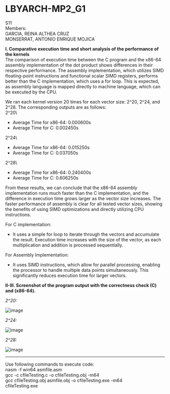 # LBYARCH-MP2_G1

S11\
Members:\
GARCIA, REINA ALTHEA CRUZ\
MONSERRAT, ANTONIO ENRIQUE MOJICA

**I. Comparative execution time and short analysis of the performance of the kernels**\
The comparison of execution time between the C program and the x86-64 assembly implementation of the dot product shows differences in their respective performance. The assembly implementation, which utilizes SIMD floating-point instructions and functional scalar SIMD registers, performs better than the C implementation, which uses a for loop. This is expected, as assembly language is mapped directly to machine language, which can be executed by the CPU.

We ran each kernel version 20 times for each vector size: 2^20, 2^24, and 2^28. The corresponding outputs are as follows:\
2^20\
- Average Time for x86-64: 0.000600s
- Average Time for C: 0.002450s

2^24\
- Average Time for x86-64: 0.015250s
- Average Time for C: 0.037050s

2^28\
- Average Time for x86-64: 0.240400s
- Average Time for C: 0.606250s

From these results, we can conclude that the x86-64 assembly implementation runs much faster than the C implementation, and the difference in execution time grows larger as the vector size increases. The faster performance of assembly is clear for all tested vector sizes, showing the benefits of using SIMD optimizations and directly utilizing CPU instructions.

For C implementation:
- It uses a simple for loop to iterate through the vectors and accumulate the result. Execution time increases with the size of the vector, as each multiplication and addition is processed sequentially.

For Assembly Implementation:
- It uses SIMD instructions, which allow for parallel processing, enabling the processor to handle multiple data points simultaneously. This significantly reduces execution time for larger vectors.

**II-III. Screenshot of the program output with the correctness check (C) and (x86-64).**

_2^20:_

![image](https://github.com/user-attachments/assets/c5471f66-a549-4211-8a49-4b5c97f3f6a1)

_2^24:_

![image](https://github.com/user-attachments/assets/7ace1b4f-d5c0-4b21-b12f-a2e72c36d785)

_2^28:_

![image](https://github.com/user-attachments/assets/48db92a5-2e92-4bd3-be57-9cac2064ac12)

-----------------------------------------------------------------------------------------------------------------------------------

Use following commands to execute code:\
nasm -f win64 asmfile.asm\
gcc -c cfileTesting.c -o cfileTesting.obj -m64\
gcc cfileTesting.obj asmfile.obj -o cfileTesting.exe -m64\
cfileTesting.exe



